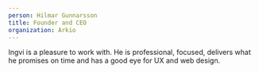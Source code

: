 ```yaml
---
person: Hilmar Gunnarsson
title: Founder and CEO
organization: Arkio
---
```

Ingvi is a pleasure to work with. He is professional, focused, delivers what he promises on time and has a good eye for UX and web design.
